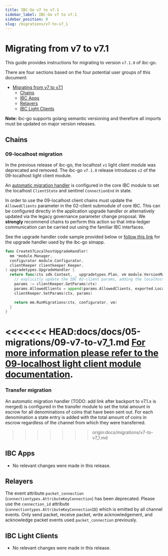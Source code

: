 ```yaml
---
title: IBC-Go v7 to v7.1
sidebar_label: IBC-Go v7 to v7.1
sidebar_position: 9
slug: /migrations/v7-to-v7_1
---
```

# Migrating from v7 to v7.1

This guide provides instructions for migrating to version `v7.1.0` of ibc-go.

There are four sections based on the four potential user groups of this document:

- [Migrating from v7 to v7.1](#migrating-from-v7-to-v71)
  - [Chains](#chains)
  - [IBC Apps](#ibc-apps)
  - [Relayers](#relayers)
  - [IBC Light Clients](#ibc-light-clients)

**Note:** ibc-go supports golang semantic versioning and therefore all imports must be updated on major version releases.

## Chains

### 09-localhost migration

In the previous release of ibc-go, the localhost `v1` light client module was deprecated and removed. The ibc-go `v7.1.0` release introduces `v2` of the 09-localhost light client module.

<!-- TODO: Update the links to use release version instead of feat branch -->
An [automatic migration handler](https://github.com/cosmos/ibc-go/blob/release/v7.1.x/modules/core/module.go#L127-L145) is configured in the core IBC module to set the localhost `ClientState` and sentinel `ConnectionEnd` in state.

In order to use the 09-localhost client chains must update the `AllowedClients` parameter in the 02-client submodule of core IBC. This can be configured directly in the application upgrade handler or alternatively updated via the legacy governance parameter change proposal.
We **strongly** recommend chains to perform this action so that intra-ledger communication can be carried out using the familiar IBC interfaces.

See the upgrade handler code sample provided below or [follow this link](https://github.com/cosmos/ibc-go/blob/release/v7.1.x/testing/simapp/upgrades/upgrades.go#L85) for the upgrade handler used by the ibc-go simapp.

```go
func CreateV7LocalhostUpgradeHandler(
  mm *module.Manager,
  configurator module.Configurator,
  clientKeeper clientkeeper.Keeper,
) upgradetypes.UpgradeHandler {
  return func(ctx sdk.Context, _ upgradetypes.Plan, vm module.VersionMap) (module.VersionMap, error) {
    // explicitly update the IBC 02-client params, adding the localhost client type
    params := clientKeeper.GetParams(ctx)
    params.AllowedClients = append(params.AllowedClients, exported.Localhost)
    clientKeeper.SetParams(ctx, params)

    return mm.RunMigrations(ctx, configurator, vm)
  }
}
```

<<<<<<< HEAD:docs/docs/05-migrations/09-v7-to-v7_1.md
[For more information please refer to the 09-localhost light client module documentation](../03-ibc/02-localhost/01-overview.md).
=======
### Transfer migration

An automatic migration handler (TODO: add link after backport to v7.1.x is merged) is configured in the transfer module to set the total amount in escrow for all denominations of coins that have been sent out. For each denomination a state entry is added with the total amount of coins in escrow regardless of the channel from which they were transferred.
>>>>>>> origin:docs/migrations/v7-to-v7_1.md

## IBC Apps

- No relevant changes were made in this release.

## Relayers

The event attribute `packet_connection` (`connectiontypes.AttributeKeyConnection`) has been deprecated.
Please use the `connection_id` attribute (`connectiontypes.AttributeKeyConnectionID`) which is emitted by all channel events.
Only send packet, receive packet, write acknowledgement, and acknowledge packet events used `packet_connection` previously.

## IBC Light Clients

- No relevant changes were made in this release.
